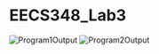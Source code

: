 # EECS348_Lab3
![Program1Output](https://user-images.githubusercontent.com/103293157/218806415-d7d3bec8-aa4a-4db0-abde-39c6df08079c.png)
![Program2Output](https://user-images.githubusercontent.com/103293157/218806939-f914504a-70de-40b8-8138-fe14faddc523.png)
